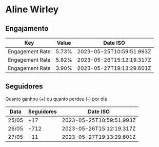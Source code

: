 # Aline Wirley

## Engajamento

| Key             | Value | Date ISO                 |
| --------------- | ----- | ------------------------ |
| Engagement Rate | 5.73% | 2023-05-25T10:59:51.993Z |
| Engagement Rate | 5.82% | 2023-05-26T15:12:19.317Z |
| Engagement Rate | 3.90% | 2023-05-27T19:13:29.601Z |

## Seguidores

Quanto ganhou (+) ou quanto perdeu (-) por dia

| Data  | Seguidores | Date ISO                 |
| ----- | ---------- | ------------------------ |
| 25/05 | +17        | 2023-05-25T10:59:51.993Z |
| 26/05 | -712       | 2023-05-26T15:12:19.317Z |
| 27/05 | -11        | 2023-05-27T19:13:29.601Z |
